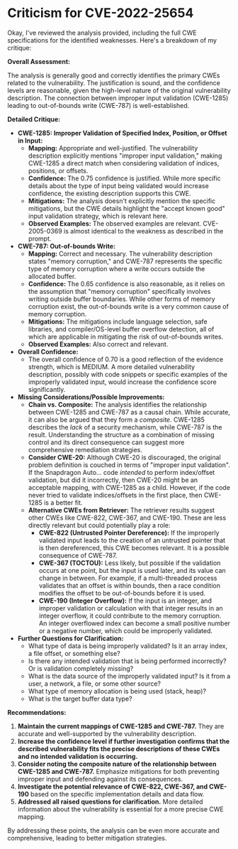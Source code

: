 # Criticism for CVE-2022-25654

Okay, I've reviewed the analysis provided, including the full CWE specifications for the identified weaknesses. Here's a breakdown of my critique:

**Overall Assessment:**

The analysis is generally good and correctly identifies the primary CWEs related to the vulnerability. The justification is sound, and the confidence levels are reasonable, given the high-level nature of the original vulnerability description. The connection between improper input validation (CWE-1285) leading to out-of-bounds write (CWE-787) is well-established.

**Detailed Critique:**

*   **CWE-1285: Improper Validation of Specified Index, Position, or Offset in Input:**
    *   **Mapping:** Appropriate and well-justified. The vulnerability description explicitly mentions "improper input validation," making CWE-1285 a direct match when considering validation of indices, positions, or offsets.
    *   **Confidence:** The 0.75 confidence is justified. While more specific details about the type of input being validated would increase confidence, the existing description supports this CWE.
    *   **Mitigations:** The analysis doesn't explicitly mention the specific mitigations, but the CWE details highlight the "accept known good" input validation strategy, which is relevant here.
    *   **Observed Examples:** The observed examples are relevant. CVE-2005-0369 is almost identical to the weakness as described in the prompt.
*   **CWE-787: Out-of-bounds Write:**
    *   **Mapping:** Correct and necessary. The vulnerability description states "memory corruption," and CWE-787 represents the specific type of memory corruption where a write occurs outside the allocated buffer.
    *   **Confidence:** The 0.65 confidence is also reasonable, as it relies on the assumption that "memory corruption" specifically involves writing outside buffer boundaries. While other forms of memory corruption exist, the out-of-bounds write is a very common cause of memory corruption.
    *   **Mitigations:** The mitigations include language selection, safe libraries, and compiler/OS-level buffer overflow detection, all of which are applicable in mitigating the risk of out-of-bounds writes.
    *   **Observed Examples:** Also correct and relevant.
*   **Overall Confidence:**
    *   The overall confidence of 0.70 is a good reflection of the evidence strength, which is MEDIUM. A more detailed vulnerability description, possibly with code snippets or specific examples of the improperly validated input, would increase the confidence score significantly.
*   **Missing Considerations/Possible Improvements:**
    *   **Chain vs. Composite:** The analysis identifies the relationship between CWE-1285 and CWE-787 as a causal chain. While accurate, it can also be argued that they form a *composite*. CWE-1285 describes the *lack* of a security mechanism, while CWE-787 is the result. Understanding the structure as a combination of missing control and its direct consequence can suggest more comprehensive remediation strategies.
    *   **Consider CWE-20:** Although CWE-20 is discouraged, the original problem definition is couched in terms of "improper input validation". If the Snapdragon Auto... code *intended* to perform index/offset validation, but did it incorrectly, then CWE-20 might be an acceptable mapping, with CWE-1285 as a child. However, if the code never tried to validate indices/offsets in the first place, then CWE-1285 is a better fit.
    *   **Alternative CWEs from Retriever:** The retriever results suggest other CWEs like CWE-822, CWE-367, and CWE-190. These are less directly relevant but could potentially play a role:
        *   **CWE-822 (Untrusted Pointer Dereference):**  If the improperly validated input leads to the creation of an untrusted pointer that is then dereferenced, this CWE becomes relevant. It is a possible consequence of CWE-787.
        *   **CWE-367 (TOCTOU):** Less likely, but possible if the validation occurs at one point, but the input is used later, and its value can change in between. For example, if a multi-threaded process validates that an offset is within bounds, then a race condition modifies the offset to be out-of-bounds before it is used.
        *   **CWE-190 (Integer Overflow):** If the input is an integer, and improper validation or calculation with that integer results in an integer overflow, it could contribute to the memory corruption. An integer overflowed index can become a small positive number or a negative number, which could be improperly validated.
*   **Further Questions for Clarification:**
    *   What type of data is being improperly validated? Is it an array index, a file offset, or something else?
    *   Is there any intended validation that is being performed incorrectly? Or is validation completely missing?
    *   What is the data source of the improperly validated input? Is it from a user, a network, a file, or some other source?
    *   What type of memory allocation is being used (stack, heap)?
    *   What is the target buffer data type?

**Recommendations:**

1.  **Maintain the current mappings of CWE-1285 and CWE-787.** They are accurate and well-supported by the vulnerability description.
2.  **Increase the confidence level if further investigation confirms that the described vulnerability fits the precise descriptions of these CWEs and no intended validation is occurring.**
3.  **Consider noting the composite nature of the relationship between CWE-1285 and CWE-787.** Emphasize mitigations for both preventing improper input and defending against its consequences.
4.  **Investigate the potential relevance of CWE-822, CWE-367, and CWE-190** based on the specific implementation details and data flow.
5.  **Addressed all raised questions for clarification.** More detailed information about the vulnerability is essential for a more precise CWE mapping.

By addressing these points, the analysis can be even more accurate and comprehensive, leading to better mitigation strategies.